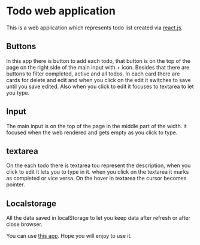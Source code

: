 # Todo web application

This is a web application which represents todo list created via [react.js](https://reactjs.org/docs/).

## Buttons

In this app there is button to add each todo, that button is on the top of the page on the right side of the main input with + icon. Besides that there are buttons to filter completed, active and all todos. In each card there are cards for delete and edit and when you click on the edit it switches to save until you save edited. Also when you click to edit it focuses to textarea to let you type.

## Input

The main input is on the top of the page in the middle part of the width. it focused when the web rendered and gets empty as you click to type.

## textarea

On the each todo there is textarea tou represent the description, when you click to edit it lets you to type in it. when you click on the textarea it marks as completed or vice versa. On the hover in textarea the cursor becomes pointer.

## Localstorage

All the data saved in localStorage to let you keep data after refresh or after close browser.

You can use [this app](http://todo-samvel.herokuapp.com/). Hope you will enjoy to use it.
